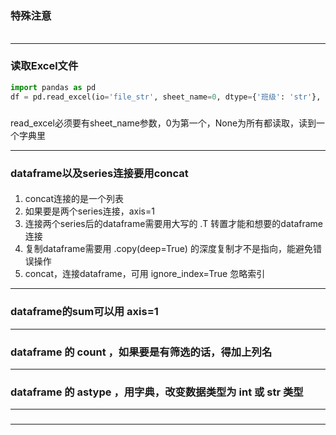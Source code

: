 ### 特殊注意

######

---
### 读取Excel文件
```python
import pandas as pd
df = pd.read_excel(io='file_str', sheet_name=0, dtype={'班级': 'str'}, skiprows=1)
```
#####
read_excel必须要有sheet_name参数，0为第一个，None为所有都读取，读到一个字典里

---
### dataframe以及series连接要用concat
####
1. concat连接的是一个列表
2. 如果要是两个series连接，axis=1
3. 连接两个series后的dataframe需要用大写的 .T 转置才能和想要的dataframe连接
4. 复制dataframe需要用 .copy(deep=True) 的深度复制才不是指向，能避免错误操作
5. concat，连接dataframe，可用 ignore_index=True 忽略索引
___
### dataframe的sum可以用 axis=1

---
### dataframe 的 count ，如果要是有筛选的话，得加上列名

---
### dataframe 的 astype ，用字典，改变数据类型为 int 或 str 类型

---
###

---